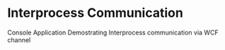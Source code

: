 # Interprocess Communication

Console Application Demostrating Interprocess communication via WCF channel
